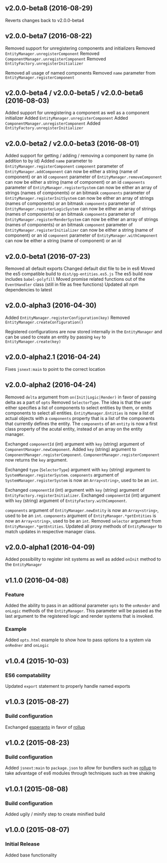 ## v2.0.0-beta8 (2016-08-29)

Reverts changes back to v2.0.0-beta4

## v2.0.0-beta7 (2016-08-22)

Removed support for unregistering components and initializers
Removed `EntityManager.unregisterComponent`
Removed `ComponentManager.unregisterComponent`
Removed `EntityFactory.unregisterInitializer`

Removed all usage of named components
Removed `name` parameter from `EntityManager.registerComponent`

## v2.0.0-beta4 / v2.0.0-beta5 / v2.0.0-beta6 (2016-08-03)

Added support for unregistering a component as well as a component initializer
Added `EntityManager.unregisterComponent`
Added `ComponentManager.unregisterComponent`
Added `EntityFactory.unregisterInitializer`

## v2.0.0-beta2 / v2.0.0-beta3 (2016-08-01)

Added support for getting / adding / removing a component by name (in addition to by id)
Added `name` parameter to `EntityManager.registerComponent`
`component` parameter of `EntityManager.addComponent` can now be either a string (name of component) or an id
`component` parameter of `EntityManager.removeComponent` can now be either a string (name of component) or an id
`components` parameter of `EntityManager.registerSystem` can now be either an array of strings (names of components) or an bitmask
`components` parameter of `EntityManager.registerInitSystem` can now be either an array of strings (names of components) or an bitmask
`components` parameter of `EntityManager.registerLogicSystem` can now be either an array of strings (names of components) or an bitmask
`components` parameter of `EntityManager.registerRenderSystem` can now be either an array of strings (names of components) or an bitmask
`component` parameter of `EntityManager.registerInitializer` can now be either a string (name of component) or an id
`component` parameter of `EntityManager.withComponent` can now be either a string (name of component) or an id

## v2.0.0-beta1 (2016-07-23)

Removed all default exports
Changed default dist file to be in es6
Moved the es5 compatible build to `dist/gg-entities.es5.js`
The es5 build now includes `babel-polyfill`
Moved promise related functions out of the `EventHandler` class (still in file as free functions)
Updated all npm dependencies to latest

## v2.0.0-alpha3 (2016-04-30)

Added `EntityManager.registerConfiguration(key)` 
Removed `EntityManager.createConfiguration()`

Registered configurations are now stored internally in the `EntityManager`
and can be used to create an entity by passing `key` to `EntityManager.create(key)`

## v2.0.0-alpha2.1 (2016-04-24)

Fixes `jsnext:main` to point to the correct location

## v2.0.0-alpha2 (2016-04-24)

Removed `delta` argument from `on(Init|Logic|Render)` in favor of passing delta as a part of `opts`
Removed `SelectorType`. The idea is that the user either specifies a list of components to select entities by them, or emits components to select all entities.
`EntityManager.Entities` is now a list of actual objects with a `components` property that is a list of the components that currently defines the entity.
The `components` of an `entity` is now a first class property of the acutal entity, instead of an array on the entity manager.

Exchanged `componentId` (int) argument with `key` (string) argument of `ComponentManager.newComponent`.
Added `key` (string) argument to `ComponentManager.registerComponent`.
`ComponentManager.registerComponent` now returns the `key` argument.

Exchanged `type` (`SelectorType`) argument with `key` (string) argument to `SystemManager.registerSystem`.
`components` argument of `SystemManager.registerSystem` is now an `Array<string>`, used to be an `int`.

Exchanged `componentId` (int) argument with `key` (string) argument of `EntityFactory.registerInitializer`.
Exchanged `componentId` (int) argument with `key` (string) argument of `EntityFactory.withComponent`.

`components` argument of `EntityManager.newEntity` is now an `Array<string>`, used to be an `int`.
`components` argument of `EntityManager.*getEntities` is now an `Array<string>`, used to be an `int`.
Removed `selector` argument from `EntityManager.*getEntities`.
Updated all proxy methods of `EntityManager` to match updates in respective manager class.

## v2.0.0-alpha1 (2016-04-09)

Added possibility to register init systems as well as added `onInit` method to the `EntityManager`

## v1.1.0 (2016-04-08)

### Feature

Added the ability to pass in an aditional parameter `opts` to the `onRender` and `onLogic` methods of the `EntityManager`. This parameter will be passed as the last argument to the registered logic and render systems that is invoked.

### Example

Added `opts.html` example to show how to pass options to a system via `onRedner` and `onLogic`

## v1.0.4 (2015-10-03)

### ES6 compatability

Updated `export` statement to properly handle named exports

## v1.0.3 (2015-08-27)

### Build configuration

Exchanged [esperanto](https://github.com/esperantojs/esperanto) in favor of [rollup](https://github.com/rollup/rollup)

## v1.0.2 (2015-08-23)

### Build configuration

Added `jsnext:main` to `package.json` to allow for bundlers such as [rollup](https://github.com/rollup/rollup) to take advantage of es6 modules through techniques such as tree shaking

## v1.0.1 (2015-08-08)

### Build configuration

Added ugily / minify step to create minified build

## v1.0.0 (2015-08-07)

### Initial Release

Added base functionality